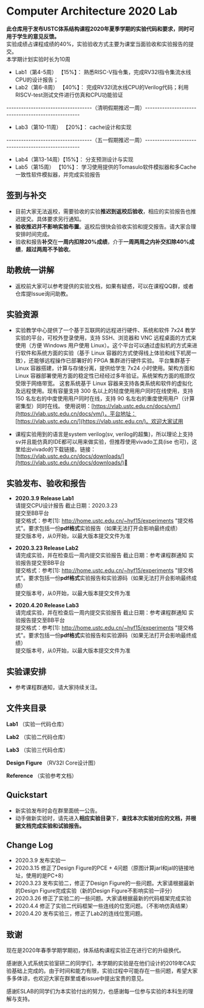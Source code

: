 Computer Architecture 2020 Lab
=====================

**此仓库用于发布USTC体系结构课程2020年夏季学期的实验代码和要求，同时可用于学生的意见反馈。**  
实验成绩占课程成绩的40%，实验验收方式主要为课堂当面验收和实验报告的提交。  
本学期计划实验时长为10周  

* Lab1（第4-5周）  【15%】： 熟悉RISC-V指令集，完成RV32I指令集流水线CPU的设计报告；
* Lab2（第6-8周）  【40%】： 完成RV32I流水线CPU的Verilog代码；利用RISCV-test测试文件进行仿真和CPU功能验证

-----------------------------------（清明假期推迟一周）---------------------------------------------------

* Lab3（第10-11周） 【20%】： cache设计和实现

-----------------------------------（五一假期推迟一周）---------------------------------------------------

* Lab4（第13-14周）【15%】： 分支预测设计与实现
* Lab5（第15周）   【10%】： 学习使用提供的Tomasulo软件模拟器和多Cache一致性软件模拟器，并完成实验报告


## 签到与补交

* 目前大家无法返校，需要验收的实验**推迟到返校后验收**，相应的实验报告也推迟提交。具体要求另行通知。
* **验收推迟并不影响实验布置**。返校后很快会验收实验和提交报告。请大家合理安排时间完成。
* 验收和报告**补交**在**一周内扣除20%成绩**，介于**一周两周之内补交扣除40%成绩**，**超过两周不予验收**。

## 助教统一讲解

* 返校前大家可以参考提供的实验文档，如果有疑惑，可以在课程QQ群，或者仓库提Issue询问助教。


## 实验资源


* 实验教学中心提供了一个基于互联网的远程进行硬件、系统和软件 7x24 教学实验的平台，可校外登录使用，支持 SSH、浏览器和 VNC 远程桌面的方式来使用（方便 Windows 用户使用 Linux）。这个平台可以通过虚拟机的方式来进行软件和系统方面的实验（基于 Linux 容器的方式使得线上体验和线下机房一致），还能够远程操作已部署好的 FPGA 集群进行硬件实验。
平台集群基于 Linux 容器搭建，计算与存储分离，提供给学生 7x24 小时使用。架构方面和 Linux 容器部署使用方面的稳定性已经经过多年验证。系统架构方面的瓶颈仅受限于网络带宽。
这套系统基于 Linux 容器来支持各类系统和软件的虚拟化及远程使用。现有容量支持 300 名以上的轻度使用用户同时在线使用，支持 150 名左右的中度使用用户同时在线，支持 90 名左右的重度使用用户（计算密集型）同时在线。
使用说明：[https://vlab.ustc.edu.cn/docs/vm/](https://vlab.ustc.edu.cn/docs/vm/)，平台地址：[https://vlab.ustc.edu.cn/](https://vlab.ustc.edu.cn/)。欢迎大家试用

* 课程实验用到的语言是system verilog(sv, verilog的超集)，所以理论上支持sv并且能仿真的IDE都可以用来做实验，但推荐使用vivado工具(ise 也可)，这里给出vivado的下载链接。链接：[https://vlab.ustc.edu.cn/docs/downloads/](https://vlab.ustc.edu.cn/docs/downloads/)


## 实验发布、验收和报告

* **2020.3.9 Release Lab1**  
  请提交CPU设计报告 截止日期：2020.3.23  
  提交至BB平台  
  提交格式：参考[1]: http://home.ustc.edu.cn/~hyf15/experiments "提交格式"。要求包括一份**pdf格式**实验报告（如果无法打开会影响最终成绩）  
  提交版本号，从0开始，以最大版本提交文件为准  

* **2020.3.23 Release Lab2**  
  请完成实验，并在检查后一周内提交实验报告 截止日期：参考课程群通知
  实验报告提交至BB平台  
  提交格式：参考[1]: http://home.ustc.edu.cn/~hyf15/experiments "提交格式"。要求包括一份**pdf格式**实验报告和实验源码（如果无法打开会影响最终成绩）  
  提交版本号，从0开始，以最大版本提交文件为准  

* **2020.4.20 Release Lab3**  
  请完成实验，并在检查后一周内提交实验报告 截止日期：参考课程群通知
  实验报告提交至BB平台  
  提交格式：参考[1]: http://home.ustc.edu.cn/~hyf15/experiments "提交格式"。要求包括一份**pdf格式**实验报告和实验源码（如果无法打开会影响最终成绩）  
  提交版本号，从0开始，以最大版本提交文件为准  

## 实验课安排

* 参考课程群通知，请大家持续关注。

## 文件夹目录

**Lab1** （实验一代码仓库）

**Lab2** （实验二代码仓库）

**Lab3** （实验三代码仓库）

**Design Figure** （RV32I Core设计图）

**Reference** （实验参考文档）




## Quickstart

* 新实验发布时会在群里面统一公告。  
* 动手做新实验时，请先进入**相应实验目录**下，**查找本次实验对应的文档，并根据文档完成实验和试验报告。**  

## Change Log

* 2020.3.9 发布实验一
* 2020.3.15 修正了Design Figure的PCE + 4问题（原图计算jarl和jal的链接地址，使用的是PC+8）
* 2020.3.23 发布实验二，修正了Design Figure的一些问题。大家请根据最新的Design Figure完成实验（新的Design Figure不影响实验一评分）
* 2020.3.26 修正了实验二的一些问题。大家请根据最新的代码框架完成实验
* 2020.4.4  修正了实验二代码框架一些连线的位宽问题。（不影响仿真结果）
* 2020.4.20 发布实验三，修正了Lab2的连线位宽问题。


## 致谢

现在是2020年春季学期学期初，体系结构课程实验正在进行它的升级换代。

感谢嵌入式系统实验室研二的同学们，本学期的实验是在他们设计的2019年CA实验基础上完成的。由于时间和能力有限，实验过程中可能存在一些问题，希望大家多多体谅，也欢迎大家在群里或者issue中提出宝贵的意见。

感谢ESLAB的同学们为本实验付出的努力，也感谢每一位参与实验的本科生的理解与支持。
